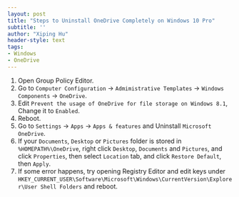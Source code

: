 ```yaml
---
layout: post
title: "Steps to Uninstall OneDrive Completely on Windows 10 Pro"
subtitle: ''
author: "Xiping Hu"
header-style: text
tags:
- Windows
- OneDrive
---
```


1. Open Group Policy Editor.
2. Go to `Computer Configuration` -> `Admimistrative Templates` -> `Windows Components` -> `OneDrive`.
3. Edit `Prevent the usage of OneDrive for file storage on Windows 8.1`, Change it to `Enabled`.
4. Reboot.
5. Go to `Settings` -> `Apps` -> `Apps & features` and Uninstall `Microsoft OneDrive`.
6. If your `Documents`, `Desktop` or `Pictures` folder is stored in `%HOMEPATH%\OneDrive`, right click `Desktop`, `Documents` and `Pictures`, and click `Properties`, then select `Location` tab, and click `Restore Default`, then `Apply`.
7. If some error happens, try opening Registry Editor and edit keys under `HKEY_CURRENT_USER\Software\Microsoft\Windows\CurrentVersion\Explorer\User Shell Folders` and reboot.
